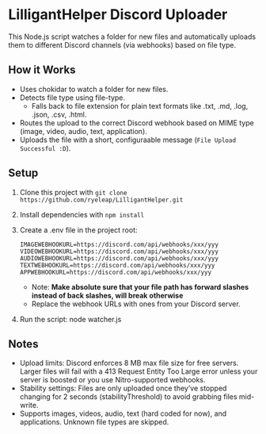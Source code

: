 # LilligantHelper Discord Uploader

This Node.js script watches a folder for new files and automatically uploads them to different Discord channels (via webhooks) based on file type.

## How it Works
- Uses chokidar to watch a folder for new files.
- Detects file type using file-type.  
  - Falls back to file extension for plain text formats like .txt, .md, .log, .json, .csv, .html.
- Routes the upload to the correct Discord webhook based on MIME type (image, video, audio, text, application).
- Uploads the file with a short, configuraable message (`File Upload Successful :D`).

## Setup
1. Clone this project with ```git clone https://github.com/ryeleap/LilligantHelper.git``` 
2. Install dependencies with ```npm install```
3. Create a .env file in the project root:
   ```FOLDERPATH=C:/InsertFolderPathHere
   IMAGEWEBHOOKURL=https://discord.com/api/webhooks/xxx/yyy
   VIDEOWEBHOOKURL=https://discord.com/api/webhooks/xxx/yyy
   AUDIOWEBHOOKURL=https://discord.com/api/webhooks/xxx/yyy
   TEXTWEBHOOKURL=https://discord.com/api/webhooks/xxx/yyy
   APPWEBHOOKURL=https://discord.com/api/webhooks/xxx/yyy
   ```

   - Note: **Make absolute sure that your file path has forward slashes instead of back slashes, will break otherwise**
   - Replace the webhook URLs with ones from your Discord server.

4. Run the script:
   node watcher.js

## Notes
- Upload limits: Discord enforces 8 MB max file size for free servers. Larger files will fail with a 413 Request Entity Too Large error unless your server is boosted or you use Nitro-supported webhooks.  
- Stability settings: Files are only uploaded once they’ve stopped changing for 2 seconds (stabilityThreshold) to avoid grabbing files mid-write.  
- Supports images, videos, audio, text (hard coded for now), and applications. Unknown file types are skipped.  
